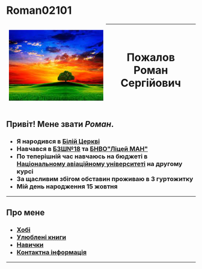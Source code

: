 # Roman02101
<!DOCTYPE html>
<html>
  <head>
    <title> Роман </title>
    <meta charset="utf-8">
    <link rel="stylesheet" href="CSS.css" />

</head>
<body>
<table>
  <thead>
    <tr>
      <td>
        <p><img src="1.jpg" ></p>
      </td>
      <th>
        <h1> Пожалов Роман <br> Сергійович </h1>
      </th>
    </tr>
  </thead>
</table>
<h2>Привіт! Мене звати <em>Роман</em>.</h2>
<h3>
<ul>
<li>Я народився в <a href="https://uk.wikipedia.org/wiki/Біла_Церква"> Білій Церкві </a></li>
<li>Навчався в <a href="https://school.i18.pp.ua">БЗШ№18</a> та <a href="https://statelic.kiev.ua">БНВО"Ліцей МАН"</a></li>
<li>По теперішній час навчаюсь на бюджеті в <a href="https://nau.edu.ua">Національному авіаційному університеті</a> на другому курсі</li>
<li>За щасливим збігом обставин проживаю в 3 гуртожитку </li>
<li>Мій день народження 15 жовтня</li>
</ul>
</h3>
<hr>
<h2>Про мене</h2>
<h3><ul>
  <li><a href="index1.html">Хобі</a></li>
  <li><a href="index2.html">Улюблені книги</a></li>
  <li><a href="index3.html">Навички</a></li>
  <li><a href="index4.html">Контактна інформація</a></li>
</h3></ul>
<hr>
  </body>
</html>
